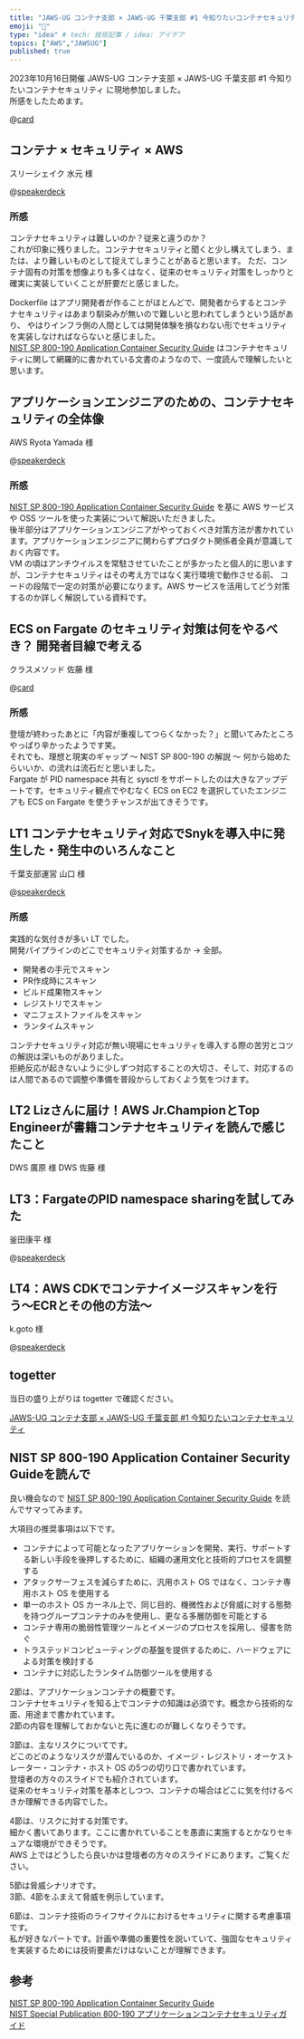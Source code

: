 ```yaml
---
title: "JAWS-UG コンテナ支部 × JAWS-UG 千葉支部 #1 今知りたいコンテナセキュリティ 参加レポート"
emoji: "🎃"
type: "idea" # tech: 技術記事 / idea: アイデア
topics: ["AWS","JAWSUG"]
published: true
---
```


2023年10月16日開催 JAWS-UG コンテナ支部 × JAWS-UG 千葉支部 #1 今知りたいコンテナセキュリティ に現地参加しました。  
所感をしたためます。  

@[card](https://jawsug-container.connpass.com/event/295110/)  


## コンテナ × セキュリティ × AWS	

スリーシェイク 水元 様

@[speakerdeck](2e0dcd0419694a1784d4f626f256ea3f)

### 所感

コンテナセキュリティは難しいのか？従来と違うのか？  
これが印象に残りました。コンテナセキュリティと聞くと少し構えてしまう、または、より難しいものとして捉えてしまうことがあると思います。
ただ、コンテナ固有の対策を想像よりも多くはなく、従来のセキュリティ対策をしっかりと確実に実装していくことが肝要だと感じました。  

Dockerfile はアプリ開発者が作ることがほとんどで、開発者からするとコンテナセキュリティはあまり馴染みが無いので難しいと思われてしまうという話があり、
やはりインフラ側の人間としては開発体験を損なわない形でセキュリティを実装しなければならないと感じました。  
[NIST SP 800-190 Application Container Security Guide](https://csrc.nist.gov/pubs/sp/800/190/final) はコンテナセキュリティに関して網羅的に書かれている文書のようなので、一度読んで理解したいと思います。  

## アプリケーションエンジニアのための、コンテナセキュリティの全体像	

AWS Ryota Yamada 様

@[speakerdeck](a72a63477e114f418d20d99d8ffe0c59)

### 所感

[NIST SP 800-190 Application Container Security Guide](https://csrc.nist.gov/pubs/sp/800/190/final) を基に AWS サービスや OSS ツールを使った実装について解説いただきました。  
後半部分はアプリケーションエンジニアがやっておくべき対策方法が書かれています。アプリケーションエンジニアに関わらずプロダクト関係者全員が意識しておく内容です。  
VM の頃はアンチウイルスを常駐させていたことが多かったと個人的に思いますが、コンテナセキュリティはその考え方ではなく実行環境で動作させる前、
コードの段階で一定の対策が必要になります。AWS サービスを活用してどう対策するのか詳しく解説している資料です。  

## ECS on Fargate のセキュリティ対策は何をやるべき？ 開発者目線で考える	

クラスメソッド 佐藤 様

@[card](https://dev.classmethod.jp/articles/security-for-ecs-on-fargate-secjawsdays/)

### 所感

登壇が終わったあとに「内容が重複してつらくなかった？」と聞いてみたところやっぱり辛かったようです笑。  
それでも、理想と現実のギャップ 〜 NIST SP 800-190 の解説 〜 何から始めたらいいか、の流れは流石だと思いました。  
Fargate が PID namespace 共有と sysctl をサポートしたのは大きなアップデートです。セキュリティ観点でやむなく ECS on EC2 を選択していたエンジニアも ECS on Fargate を使うチャンスが出てきそうです。  

## LT1 コンテナセキュリティ対応でSnykを導入中に発生した・発生中のいろんなこと	

千葉支部運営 山口 様

@[speakerdeck](09be90688fb549d5be4d16f430d66e58)

### 所感

実践的な気付きが多い LT でした。  
開発パイプラインのどこでセキュリティ対策するか → 全部。  

- 開発者の手元でスキャン
- PR作成時にスキャン
- ビルド成果物スキャン
- レジストリでスキャン
- マニフェストファイルをスキャン
- ランタイムスキャン

コンテナセキュリティ対応が無い現場にセキュリティを導入する際の苦労とコツの解説は深いものがありました。  
拒絶反応が起きないように少しずつ対応することの大切さ、そして、対応するのは人間であるので調整や準備を普段からしておくよう気をつけます。  

## LT2 Lizさんに届け！AWS Jr.ChampionとTop Engineerが書籍コンテナセキュリティを読んで感じたこと	

DWS 廣原 様
DWS 佐藤 様


## LT3：FargateのPID namespace sharingを試してみた	

釜田康平 様

@[speakerdeck](771d5ca06e034e0fb8f8b7e8b2eb6b7b)


## LT4：AWS CDKでコンテナイメージスキャンを行う〜ECRとその他の方法〜	

k.goto 様

@[speakerdeck](6eb5edbae0554b6a9e1486cda3c4b5ed)


## togetter

当日の盛り上がりは togetter で確認ください。  

[JAWS-UG コンテナ支部 × JAWS-UG 千葉支部 #1 今知りたいコンテナセキュリティ](https://togetter.com/li/2242551)

## NIST SP 800-190 Application Container Security Guideを読んで

良い機会なので [NIST SP 800-190 Application Container Security Guide](https://csrc.nist.gov/pubs/sp/800/190/final) を読んでサマってみます。  


大項目の推奨事項は以下です。  

- コンテナによって可能となったアプリケーションを開発、実行、サポートする新しい手段を後押しするために、組織の運用文化と技術的プロセスを調整する
- アタックサーフェスを減らすために、汎用ホスト OS ではなく、コンテナ専用ホスト OS を使用する
- 単一のホスト OS カーネル上で、同じ目的、機微性および脅威に対する態勢を持つグループコンテナのみを使用し、更なる多層防御を可能とする
- コンテナ専用の脆弱性管理ツールとイメージのプロセスを採用し、侵害を防ぐ
- トラステッドコンピューティングの基盤を提供するために、ハードウェアによる対策を検討する
- コンテナに対応したランタイム防御ツールを使用する

2節は、アプリケーションコンテナの概要です。  
コンテナセキュリティを知る上でコンテナの知識は必須です。概念から技術的な面、用途まで書かれています。  
2節の内容を理解しておかないと先に進むのが難しくなりそうです。  

3節は、主なリスクについてです。  
どこのどのようなリスクが潜んでいるのか、イメージ・レジストリ・オーケストレーター・コンテナ・ホスト OS の5つの切り口で書かれています。  
登壇者の方々のスライドでも紹介されています。  
従来のセキュリティ対策を基本としつつ、コンテナの場合はどこに気を付けるべきか理解できる内容でした。  

4節は、リスクに対する対策です。  
細かく書いてあります。ここに書かれていることを愚直に実施するとかなりセキュアな環境ができそうです。  
AWS 上ではどうしたら良いかは登壇者の方々のスライドにあります。ご覧ください。  

5節は脅威シナリオです。  
3節、4節をふまえて脅威を例示しています。  

6節は、コンテナ技術のライフサイクルにおけるセキュリティに関する考慮事項です。  
私が好きなパートです。計画や準備の重要性を説いていて、強固なセキュリティを実装するためには技術要素だけはないことが理解できます。  




## 参考

[NIST SP 800-190 Application Container Security Guide](https://csrc.nist.gov/pubs/sp/800/190/final)   
[NIST Special Publication 800-190 アプリケーションコンテナセキュリティガイド](https://www.ipa.go.jp/security/reports/oversea/nist/ug65p90000019cp4-att/000085279.pdf)    


